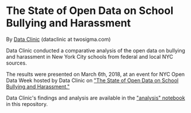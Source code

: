 # The State of Open Data on School Bullying and Harassment

By [Data Clinic](https://www.twosigma.com/about/data-clinic/#home) (dataclinic at twosigma.com)

Data Clinic conducted a comparative analysis of the open data on bullying and harassment in New York City schools from federal and local NYC sources. 

The results were presented on March 6th, 2018, at an event for NYC Open Data Week hosted by Data Clinic on ["The State of Open Data on School Bullying and Harassment."](https://www.twosigma.com/insights/article/data-clinic-what-we-learned-from-open-data-on-bullying-and-harassment-in-nyc-schools)

Data Clinic's findings and analysis are available in the ["analysis" notebook](https://github.com/tsdataclinic/open-data-week/blob/master/analysis.ipynb) in this repository.
